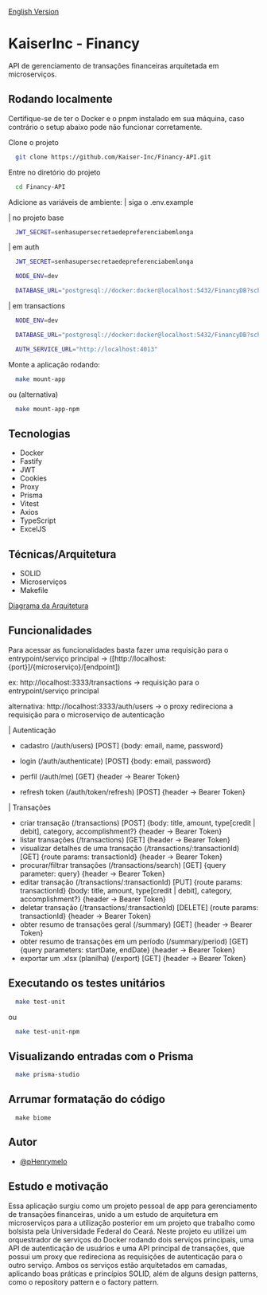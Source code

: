 [English Version](./README.en.md)

# KaiserInc - Financy

API de gerenciamento de transações financeiras arquitetada em microserviços.


## Rodando localmente

Certifique-se de ter o Docker e o pnpm instalado em sua máquina, caso contrário o setup abaixo pode não funcionar corretamente.

Clone o projeto

```bash
  git clone https://github.com/Kaiser-Inc/Financy-API.git

```

Entre no diretório do projeto

```bash
  cd Financy-API
```

Adicione as variáveis de ambiente:
| siga o .env.example

| no projeto base 

```bash
  JWT_SECRET=senhasupersecretaedepreferenciabemlonga
```

| em auth

```bash
  JWT_SECRET=senhasupersecretaedepreferenciabemlonga

  NODE_ENV=dev

  DATABASE_URL="postgresql://docker:docker@localhost:5432/FinancyDB?schema=public"

```

| em transactions

```bash
  NODE_ENV=dev

  DATABASE_URL="postgresql://docker:docker@localhost:5432/FinancyDB?schema=public"

  AUTH_SERVICE_URL="http://localhost:4013"

```

Monte a aplicação rodando:

```bash
  make mount-app
```

ou (alternativa)

```bash
  make mount-app-npm
```

## Tecnologias
- Docker
- Fastify
- JWT
- Cookies
- Proxy
- Prisma
- Vitest
- Axios
- TypeScript
- ExcelJS

## Técnicas/Arquitetura
- SOLID
- Microserviços
- Makefile

[Diagrama da Arquitetura](./diagram.png)

## Funcionalidades

Para acessar as funcionalidades basta fazer uma requisição para o entrypoint/serviço principal -> ([http://localhost:{port}]/{microserviço}/[endpoint]) 

ex: http://localhost:3333/transactions -> requisição para o entrypoint/serviço principal

alternativa: http://localhost:3333/auth/users -> o proxy redireciona a requisição para o microserviço de autenticação


| Autenticação
- cadastro (/auth/users) [POST] {body: email, name, password}

- login (/auth/authenticate) [POST] {body: email, password}
- perfil (/auth/me) [GET] {header -> Bearer Token}
- refresh token (/auth/token/refresh) [POST] {header -> Bearer Token}

| Transações
- criar transação (/transactions) [POST] {body: title, amount, type[credit | debit], category, accomplishment?} {header -> Bearer Token}
- listar transações (/transactions) [GET] {header -> Bearer Token}
- visualizar detalhes de uma transação (/transactions/:transactionId) [GET] {route params: transactionId} {header -> Bearer Token}
- procurar/filtrar transações (/transactions/search) [GET] {query parameter: query} {header -> Bearer Token}
- editar transação (/transactions/:transactionId) [PUT] {route params: transactionId} {body: title, amount, type[credit | debit], category, accomplishment?} {header -> Bearer Token}
- deletar transação (/transactions/:transactionId) [DELETE] {route params: transactionId} {header -> Bearer Token}
- obter resumo de transações geral (/summary) [GET] {header -> Bearer Token}
- obter resumo de transações em um período (/summary/period) [GET] {query parameters: startDate, endDate} {header -> Bearer Token}
- exportar um .xlsx (planilha) (/export) [GET] {header -> Bearer Token}
## Executando os testes unitários

```bash
  make test-unit
```

ou

```bash
  make test-unit-npm
```

## Visualizando entradas com o Prisma


```bash
  make prisma-studio
```

## Arrumar formatação do código

```
  make biome
```
## Autor

- [@pHenrymelo](https://github.com/pHenrymelo)

## Estudo e motivação

Essa aplicação surgiu como um projeto pessoal de app para gerenciamento de transações financeiras, unido a um estudo de arquitetura em microserviços para a utilização posterior em um projeto que trabalho como bolsista pela Universidade Federal do Ceará. Neste projeto eu utilizei um orquestrador de serviços do Docker rodando dois serviços principais, uma API de autenticação de usuários e uma API principal de transações, que possui um proxy que redireciona as requisições de autenticação para o outro serviço. Ambos os serviços estão arquitetados em camadas, aplicando boas práticas e princípios SOLID, além de alguns design patterns, como o repository pattern e o factory pattern.
